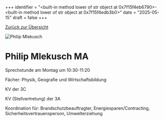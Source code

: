 
+++
identifier = "<built-in method lower of str object at 0x7f15f4eb6790>-<built-in method lower of str object at 0x7f15f4edb3b0>"
date = "2025-05-15"
draft = false
+++

 [Zurück zur Übersicht](/schule/personen/)

<div class="row">
<div class="column">
<img src="/images/personal/Mlekusch.jpg" alt="Philip Mlekusch"> 
</div>
<div class="column">

#  Philip Mlekusch MA

Sprechstunde am Montag um 10:30-11:20

Fächer: Physik,  Geografie und Wirtschaftsbildung

KV der 3C

KV (Stellvertretung) der 3A







Koordination für: Brandschutzbeauftragter, Energiesparen/Contracting, Sicherheitsvertrauensperson, Umwelterziehung

</div>
</div> 

